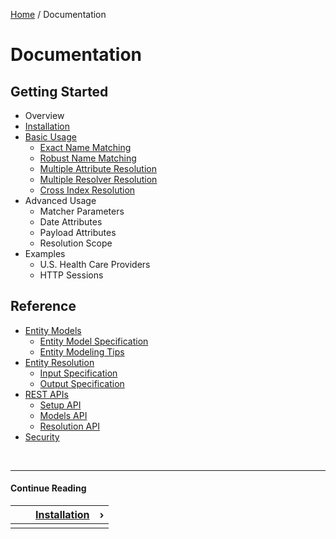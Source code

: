 [Home](/) / Documentation


# <a name="documentation"></a>Documentation


## <a name="getting-started"></a>Getting Started

- Overview
- [Installation](/docs/installation)
- [Basic Usage](/docs/basic-usage)
    - [Exact Name Matching](/docs/basic-usage/exact-name-matching)
    - [Robust Name Matching](/docs/basic-usage/robust-name-matching)
    - [Multiple Attribute Resolution](/docs/basic-usage/multiple-attribute-resolution)
    - [Multiple Resolver Resolution](/docs/basic-usage/multiple-resolver-resolution)
    - [Cross Index Resolution](/docs/basic-usage/cross-index-resolution)
- Advanced Usage
    - Matcher Parameters
    - Date Attributes
    - Payload Attributes
    - Resolution Scope
- Examples
    - U.S. Health Care Providers
    - HTTP Sessions

## <a name="reference"></a>Reference

- [Entity Models](/docs/entity-models)
    - [Entity Model Specification](/docs/entity-models/specification)
    - [Entity Modeling Tips](/docs/entity-models/tips)
- [Entity Resolution](/docs/entity-resolution)
    - [Input Specification](/docs/entity-resolution/input-specification)
    - [Output Specification](/docs/entity-resolution/output-specification)
- [REST APIs](/docs/rest-apis)
    - [Setup API](/docs/rest-apis/setup-api)
    - [Models API](/docs/rest-apis/models-api)
    - [Resolution API](/docs/rest-apis/resolution-api)
- [Security](/docs/security)


&nbsp;

----

#### Continue Reading

|||[Installation](/docs/installation)|&#8250;|
|:---|:---|---:|---:|
|    |    |    |    |